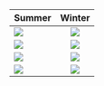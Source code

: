 | Summer                         |             Winter             |
| :----------------------------- | :----------------------------: |
| <img src="./path1phase1.gif"/> | <img src="./path4phase1.gif"/> |
| <img src="./path1phase2.gif"/> | <img src="./path4phase2.gif"/> |
| <img src="./path1phase3.gif"/> | <img src="./path4phase3.gif"/> |
| <img src="./path1phase4.gif"/> | <img src="./path4phase4.gif"/> |
